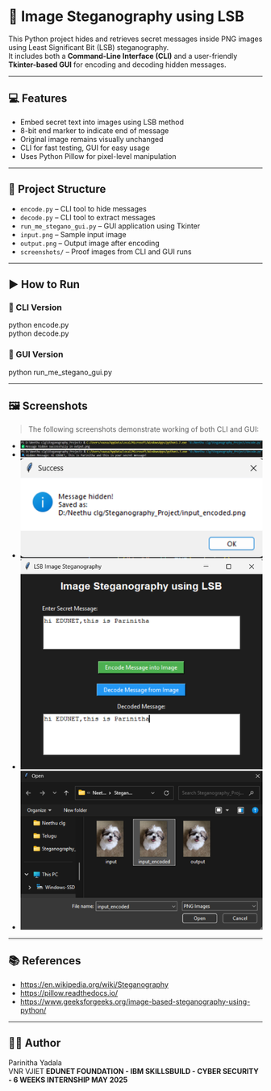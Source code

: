 # 🔐 Image Steganography using LSB

This Python project hides and retrieves secret messages inside PNG images using Least Significant Bit (LSB) steganography.  
It includes both a **Command-Line Interface (CLI)** and a user-friendly **Tkinter-based GUI** for encoding and decoding hidden messages.

---

## 💻 Features

- Embed secret text into images using LSB method  
- 8-bit end marker to indicate end of message  
- Original image remains visually unchanged  
- CLI for fast testing, GUI for easy usage  
- Uses Python Pillow for pixel-level manipulation

---

## 📁 Project Structure

- `encode.py` – CLI tool to hide messages  
- `decode.py` – CLI tool to extract messages  
- `run_me_stegano_gui.py` – GUI application using Tkinter  
- `input.png` – Sample input image  
- `output.png` – Output image after encoding  
- `screenshots/` – Proof images from CLI and GUI runs

---

## ▶️ How to Run

### 🔹 CLI Version  
python encode.py  
python decode.py

### 🔹 GUI Version  
python run_me_stegano_gui.py

---

## 🖼️ Screenshots

> The following screenshots demonstrate working of both CLI and GUI:

- ![Encode CLI](screenshots/Encode%20CLI.png)  
- ![Decode CLI](screenshots/Decode%20CLI.png)  
- ![GUI Success Popup](screenshots/GUI%20success%20popup.png)  
- ![GUI Input & Output](screenshots/GUI%20input%20%26%20output.png)  
- ![File Chooser Dialog](screenshots/File%20chooser%20dialog%20for%20decoding.png)

---

## 📚 References

- https://en.wikipedia.org/wiki/Steganography  
- https://pillow.readthedocs.io/  
- https://www.geeksforgeeks.org/image-based-steganography-using-python/

---

## 👩‍💻 Author

Parinitha Yadala  
VNR VJIET
**EDUNET FOUNDATION - IBM SKILLSBUILD - CYBER SECURITY - 6 WEEKS INTERNSHIP MAY 2025**
